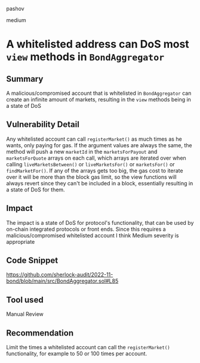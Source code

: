 pashov

medium

# A whitelisted address can DoS most `view` methods in `BondAggregator`

## Summary
A malicious/compromised account that is whitelisted in `BondAggregator` can create an infinite amount of markets, resulting in the `view` methods being in a state of DoS

## Vulnerability Detail
Any whitelisted account can call `registerMarket()` as much times as he wants, only paying for gas. If the argument values are always the same, the method will push a new `marketId` in the `marketsForPayout` and `marketsForQuote` arrays on each call, which arrays are iterated over when calling `liveMarketsBetween()` or `liveMarketsFor()` or `marketsFor()` or `findMarketFor()`. If any of the arrays gets too big, the gas cost to iterate over it will be more than the block gas limit, so the view functions will always revert since they can't be included in a block, essentially resulting in a state of DoS for them.

## Impact
The impact is a state of DoS for protocol's functionality, that can be used by on-chain integrated protocols or front ends. Since this requires a malicious/compromised whitelisted account I think Medium severity is appropriate

## Code Snippet
https://github.com/sherlock-audit/2022-11-bond/blob/main/src/BondAggregator.sol#L85
## Tool used

Manual Review

## Recommendation
Limit the times a whitelisted account can call the `registerMarket()` functionality, for example to 50 or 100 times per account.
